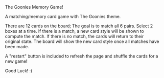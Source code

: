 The Goonies Memory Game! 


A matching/memory card game with The Goonies theme.

There are 12 cards on the board; The goal is to match all 6 pairs. 
Select 2 boxes at a time. If there is a match, a new card style will be shown to compute the match.
If there is no match, the cards will return to their original state.
The board will show the new card style once all matches have been made.

A "restart" button is included to refresh the page and shuffle the cards for a new game!




Good Luck! :)


